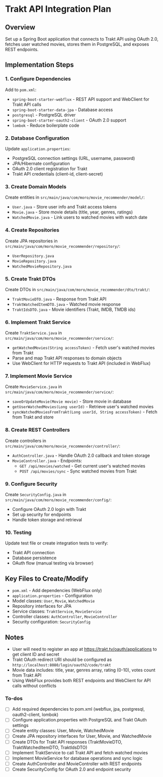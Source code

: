 # Trakt API Integration Plan

## Overview

Set up a Spring Boot application that connects to Trakt API using OAuth 2.0, fetches user watched movies, stores them in PostgreSQL, and exposes REST endpoints.

## Implementation Steps

### 1. Configure Dependencies

Add to `pom.xml`:

- `spring-boot-starter-webflux` - REST API support and WebClient for Trakt API calls
- `spring-boot-starter-data-jpa` - Database access
- `postgresql` - PostgreSQL driver
- `spring-boot-starter-oauth2-client` - OAuth 2.0 support
- `lombok` - Reduce boilerplate code

### 2. Database Configuration

Update `application.properties`:

- PostgreSQL connection settings (URL, username, password)
- JPA/Hibernate configuration
- OAuth 2.0 client registration for Trakt
- Trakt API credentials (client-id, client-secret)

### 3. Create Domain Models

Create entities in `src/main/java/com/moro/movie_recommender/model/`:

- `User.java` - Store user info and Trakt access tokens
- `Movie.java` - Store movie details (title, year, genres, ratings)
- `WatchedMovie.java` - Link users to watched movies with watch date

### 4. Create Repositories

Create JPA repositories in `src/main/java/com/moro/movie_recommender/repository/`:

- `UserRepository.java`
- `MovieRepository.java`
- `WatchedMovieRepository.java`

### 5. Create Trakt DTOs

Create DTOs in `src/main/java/com/moro/movie_recommender/dto/trakt/`:

- `TraktMovieDTO.java` - Response from Trakt API
- `TraktWatchedItemDTO.java` - Watched movie response
- `TraktIdsDTO.java` - Movie identifiers (Trakt, IMDB, TMDB ids)

### 6. Implement Trakt Service

Create `TraktService.java` in `src/main/java/com/moro/movie_recommender/service/`:

- `getWatchedMovies(String accessToken)` - Fetch user's watched movies from Trakt
- Parse and map Trakt API responses to domain objects
- Use WebClient for HTTP requests to Trakt API (included in WebFlux)

### 7. Implement Movie Service

Create `MovieService.java` in `src/main/java/com/moro/movie_recommender/service/`:

- `saveOrUpdateMovie(Movie movie)` - Store movie in database
- `getUserWatchedMovies(Long userId)` - Retrieve user's watched movies
- `syncWatchedMoviesFromTrakt(Long userId, String accessToken)` - Fetch from Trakt and store

### 8. Create REST Controllers

Create controllers in `src/main/java/com/moro/movie_recommender/controller/`:

- `AuthController.java` - Handle OAuth 2.0 callback and token storage
- `MovieController.java` - Endpoints:
  - `GET /api/movies/watched` - Get current user's watched movies
  - `POST /api/movies/sync` - Sync watched movies from Trakt

### 9. Configure Security

Create `SecurityConfig.java` in `src/main/java/com/moro/movie_recommender/config/`:

- Configure OAuth 2.0 login with Trakt
- Set up security for endpoints
- Handle token storage and retrieval

### 10. Testing

Update test file or create integration tests to verify:

- Trakt API connection
- Database persistence
- OAuth flow (manual testing via browser)

## Key Files to Create/Modify

- `pom.xml` - Add dependencies (WebFlux only)
- `application.properties` - Configuration
- Model classes: `User`, `Movie`, `WatchedMovie`
- Repository interfaces for JPA
- Service classes: `TraktService`, `MovieService`
- Controller classes: `AuthController`, `MovieController`
- Security configuration: `SecurityConfig`

## Notes

- User will need to register an app at https://trakt.tv/oauth/applications to get client ID and secret
- Trakt OAuth redirect URI should be configured as `http://localhost:8080/login/oauth2/code/trakt`
- Movie data includes: title, year, genres array, rating (0-10), votes count from Trakt API
- Using WebFlux provides both REST endpoints and WebClient for API calls without conflicts

### To-dos

- [ ] Add required dependencies to pom.xml (webflux, jpa, postgresql, oauth2-client, lombok)
- [ ] Configure application.properties with PostgreSQL and Trakt OAuth settings
- [ ] Create entity classes: User, Movie, WatchedMovie
- [ ] Create JPA repository interfaces for User, Movie, and WatchedMovie
- [ ] Create DTOs for Trakt API responses (TraktMovieDTO, TraktWatchedItemDTO, TraktIdsDTO)
- [ ] Implement TraktService to call Trakt API and fetch watched movies
- [ ] Implement MovieService for database operations and sync logic
- [ ] Create AuthController and MovieController with REST endpoints
- [ ] Create SecurityConfig for OAuth 2.0 and endpoint security
